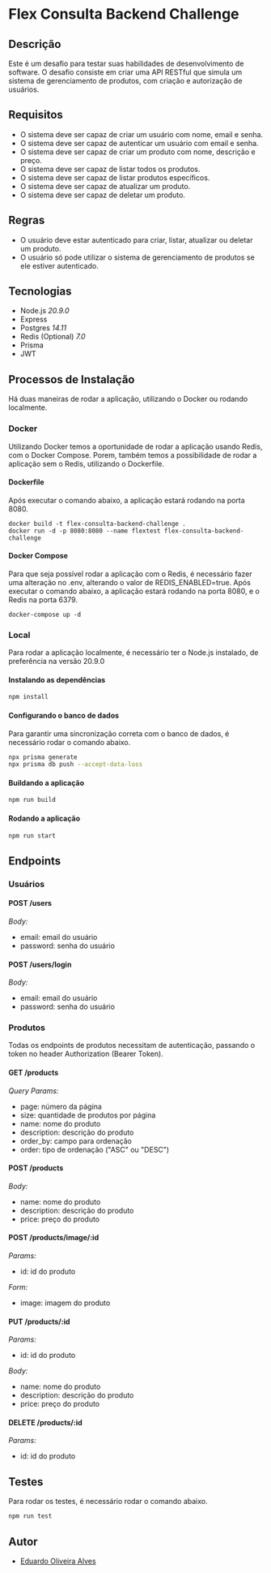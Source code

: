 # Flex Consulta Backend Challenge

## Descrição

Este é um desafio para testar suas habilidades de desenvolvimento de software. O desafio consiste em criar uma API RESTful que simula um sistema de gerenciamento de produtos, com criação e autorização de usuários.

## Requisitos

- O sistema deve ser capaz de criar um usuário com nome, email e senha.
- O sistema deve ser capaz de autenticar um usuário com email e senha.
- O sistema deve ser capaz de criar um produto com nome, descrição e preço.
- O sistema deve ser capaz de listar todos os produtos.
- O sistema deve ser capaz de listar produtos específicos.
- O sistema deve ser capaz de atualizar um produto.
- O sistema deve ser capaz de deletar um produto.

## Regras

- O usuário deve estar autenticado para criar, listar, atualizar ou deletar um produto.
- O usuário só pode utilizar o sistema de gerenciamento de produtos se ele estiver autenticado.

## Tecnologias

- Node.js _20.9.0_
- Express
- Postgres _14.11_
- Redis (Optional) _7.0_
- Prisma
- JWT

## Processos de Instalação

Há duas maneiras de rodar a aplicação, utilizando o Docker ou rodando localmente.

### Docker

Utilizando Docker temos a oportunidade de rodar a aplicação usando Redis, com o Docker Compose.
Porem, também temos a possibilidade de rodar a aplicação sem o Redis, utilizando o Dockerfile.

#### Dockerfile

Após executar o comando abaixo, a aplicação estará rodando na porta 8080.

```docker
docker build -t flex-consulta-backend-challenge .
docker run -d -p 8080:8080 --name flextest flex-consulta-backend-challenge
```

#### Docker Compose

Para que seja possível rodar a aplicação com o Redis, é necessário fazer uma alteração no .env, alterando o valor de REDIS_ENABLED=true.
Após executar o comando abaixo, a aplicação estará rodando na porta 8080, e o Redis na porta 6379.

```docker
docker-compose up -d
```

### Local

Para rodar a aplicação localmente, é necessário ter o Node.js instalado, de preferência na versão 20.9.0

#### Instalando as dependências

```bash
npm install
```

#### Configurando o banco de dados

Para garantir uma sincronização correta com o banco de dados, é necessário rodar o comando abaixo.

```bash
npx prisma generate
npx prisma db push --accept-data-loss
```

#### Buildando a aplicação

```bash
npm run build
```

#### Rodando a aplicação

```bash
npm run start
```

## Endpoints

### Usuários

#### POST /users

_Body:_

- email: email do usuário
- password: senha do usuário

#### POST /users/login

_Body:_

- email: email do usuário
- password: senha do usuário

### Produtos

Todas os endpoints de produtos necessitam de autenticação, passando o token no header Authorization (Bearer Token).

#### GET /products

_Query Params:_

- page: número da página
- size: quantidade de produtos por página
- name: nome do produto
- description: descrição do produto
- order_by: campo para ordenação
- order: tipo de ordenação ("ASC" ou "DESC")

#### POST /products

_Body:_

- name: nome do produto
- description: descrição do produto
- price: preço do produto

#### POST /products/image/:id

_Params:_

- id: id do produto

_Form:_

- image: imagem do produto

#### PUT /products/:id

_Params:_

- id: id do produto

_Body:_

- name: nome do produto
- description: descrição do produto
- price: preço do produto

#### DELETE /products/:id

_Params:_

- id: id do produto

## Testes

Para rodar os testes, é necessário rodar o comando abaixo.

```bash
npm run test
```

## Autor

- [Eduardo Oliveira Alves](https://www.linkedin.com/in/eduoliveiralves/)
